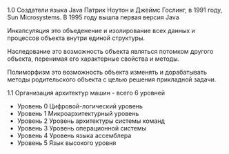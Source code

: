 1.0
Создатели языка Java Патрик Ноутон и Джеймс Гослинг, в 1991 году, Sun Microsystems.
В 1995 году вышла первая версия Java

Инкапсуляция это объеденение и изолирование всех данных и процессов объекта внутри единой структуры.

Наследование это возможность объекта являться потомком другого объекта, перенимая его характерные свойства и методы.

Полиморфизм это возможность объекта изменять и дорабатывать методы родительского объекта с целью решения прикладной
задачи.

1.1
Организация архитектур машин - всего 6 уровней 
- Уровень 0 Цифровой-логический уровень
- Уровень 1 Микроархитектурный уровень 
- Уровень 2 Уровень архитектуры системы команд
- Уровень 3 Уровень операционной системы
- Уровень 4 Уровень языка ассемблера
- Уровень 5 Язык высокого уровня

